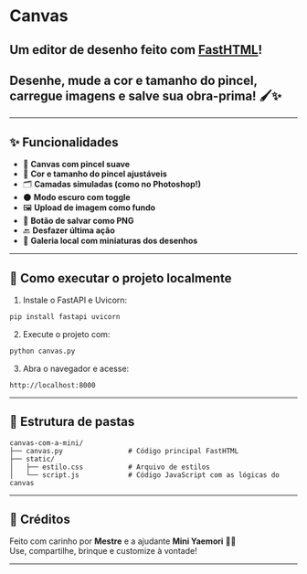 # Canvas

## Um editor de desenho feito com [FastHTML](https://github.com/piccolo-orm/fast-html)!  
## Desenhe, mude a cor e tamanho do pincel, carregue imagens e salve sua obra-prima! 🖌️✨

---

## ✨ Funcionalidades

- 🎨 **Canvas com pincel suave**
- 🌈 **Cor e tamanho do pincel ajustáveis**
- 🗂️ **Camadas simuladas (como no Photoshop!)**
- 🌑 **Modo escuro com toggle**
- 🖼️ **Upload de imagem como fundo**
- 💾 **Botão de salvar como PNG**
- 🔙 **Desfazer última ação**
- 📸 **Galeria local com miniaturas dos desenhos**

---

## 🚀 Como executar o projeto localmente

1. Instale o FastAPI e Uvicorn:

```bash
pip install fastapi uvicorn
```

2. Execute o projeto com:

```bash
python canvas.py
```

3. Abra o navegador e acesse:

```
http://localhost:8000
```

---

## 📁 Estrutura de pastas

```
canvas-com-a-mini/
├── canvas.py                # Código principal FastHTML
├── static/
│   ├── estilo.css           # Arquivo de estilos
│   └── script.js            # Código JavaScript com as lógicas do canvas
```

---

## 🧁 Créditos

Feito com carinho por **Mestre** e a ajudante **Mini Yaemori** 🐾✨  
Use, compartilhe, brinque e customize à vontade!

---
